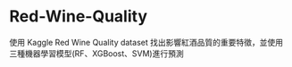 # Red-Wine-Quality

使用 Kaggle Red Wine Quality dataset 找出影響紅酒品質的重要特徵，並使用三種機器學習模型(RF、XGBoost、SVM)進行預測
